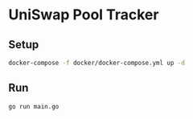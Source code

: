 # UniSwap Pool Tracker

## Setup
```bash
docker-compose -f docker/docker-compose.yml up -d
```

## Run
```bash
go run main.go
```